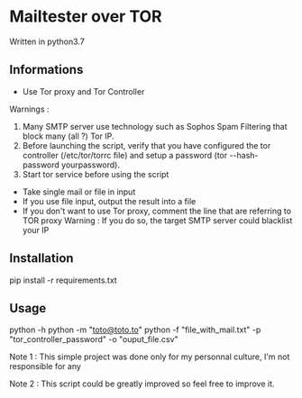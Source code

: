 # Mailtester over TOR

Written in python3.7

## Informations

- Use Tor proxy and Tor Controller

Warnings : 
1. Many SMTP server use technology such as Sophos Spam Filtering that block many (all ?) Tor IP.
2. Before launching the script, verify that you have configured the tor controller (/etc/tor/torrc file) and setup a password (tor --hash-password yourpassword).
3. Start tor service before using the script
- Take single mail or file in input
- If you use file input, output the result into a file
- If you don't want to use Tor proxy, comment the line that are referring to TOR proxy
Warning :
If you do so, the target SMTP server could blacklist your IP

## Installation

pip install -r requirements.txt

## Usage 

python -h
python -m "toto@toto.to"
python -f "file_with_mail.txt" -p "tor_controller_password" -o "ouput_file.csv"



Note 1 : This simple project was done only for my personnal culture, I'm not responsible for any 

Note 2 : This script could be greatly improved so feel free to improve it.
